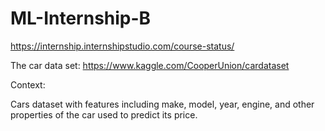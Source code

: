 # ML-Internship-B
https://internship.internshipstudio.com/course-status/

The car data set:
https://www.kaggle.com/CooperUnion/cardataset

Context:

Cars dataset with features including make, model, year, engine, and other properties of the car used to predict its price.


